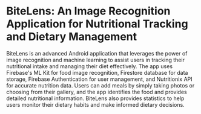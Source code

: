 # BiteLens: An Image Recognition Application for Nutritional Tracking and Dietary Management

BiteLens is an advanced Android application that leverages the power of image recognition and machine learning to assist users in tracking their nutritional intake and managing their diet effectively. The app uses Firebase's ML Kit for food image recognition, Firestore database for data storage, Firebase Authentication for user management, and Nutritionix API for accurate nutrition data. Users can add meals by simply taking photos or choosing from their gallery, and the app identifies the food and provides detailed nutritional information. BiteLens also provides statistics to help users monitor their dietary habits and make informed dietary decisions.
 
